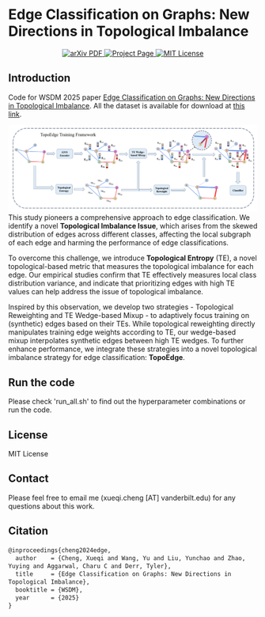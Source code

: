 # Edge Classification on Graphs: New Directions in Topological Imbalance
  <p align="center">
    <a href='https://arxiv.org/abs/2406.11685'>
      <img src='https://img.shields.io/badge/Paper-PDF-green?style=flat&logo=arXiv&logoColor=green' alt='arXiv PDF'> </a>
    <a href='https://github.com/XueqiC/TopoEdge'>
      <img src='https://img.shields.io/badge/Project-Page-blue?style=flat&logo=Google%20chrome&logoColor=blue' alt='Project Page'> </a>
    <a href='https://github.com/XueqiC/TopoEdge/blob/main/LICENSE'>
      <img src='https://img.shields.io/badge/License-MIT-green.svg' alt='MIT License'> </a>
  </p>

## Introduction
Code for WSDM 2025 paper [Edge Classification on Graphs: New Directions in Topological Imbalance](https://arxiv.org/abs/2406.11685). All the dataset is available for download at [this link](https://drive.google.com/drive/folders/18FEYhYIbsuh932zpRcRNFpPCSesQ2LpK?usp=drive_link).


![Overview Figure](plot/framework.png)
This study pioneers a comprehensive approach to edge classification. We identify a novel **Topological Imbalance Issue**, which arises from the skewed distribution of edges across different classes, affecting the local subgraph of each edge and harming the performance of edge classifications.

To overcome this challenge, we introduce **Topological Entropy** (TE), a novel topological-based metric that measures the topological imbalance for each edge. Our empirical studies confirm that TE effectively measures local class distribution variance, and indicate that prioritizing edges with high TE values can help address the issue of topological imbalance. 

Inspired by this observation, we develop two strategies - Topological Reweighting and TE Wedge-based Mixup - to adaptively focus training on (synthetic) edges based on their TEs. While topological reweighting directly manipulates training edge weights according to TE, our wedge-based mixup interpolates synthetic edges between high TE wedges. To further enhance performance, we integrate these strategies into a novel topological imbalance strategy for edge classification: **TopoEdge**. 

## Run the code
Please check 'run_all.sh' to find out the hyperparameter combinations or run the code.

## License
MIT License

## Contact 
Please feel free to email me (xueqi.cheng [AT] vanderbilt.edu) for any questions about this work.

## Citation
```
@inproceedings{cheng2024edge,
  author    = {Cheng, Xueqi and Wang, Yu and Liu, Yunchao and Zhao, Yuying and Aggarwal, Charu C and Derr, Tyler},
  title     = {Edge Classification on Graphs: New Directions in Topological Imbalance},
  booktitle = {WSDM},
  year      = {2025}
}
```